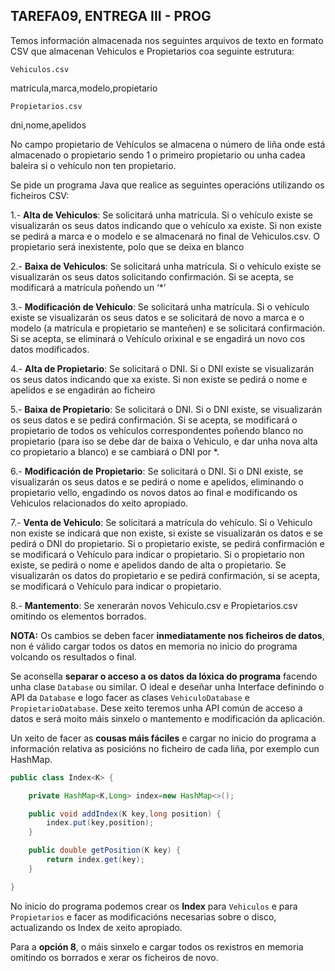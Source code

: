 ## TAREFA09, ENTREGA III - PROG  

Temos información almacenada nos seguintes arquivos de texto en formato CSV que almacenan Vehiculos e Propietarios coa seguinte estrutura:

``Vehiculos.csv``

matricula,marca,modelo,propietario

``Propietarios.csv``

dni,nome,apelidos

No campo propietario de Vehículos se almacena o número de liña onde está almacenado o propietario sendo 1 o primeiro propietario ou unha cadea baleira si o vehículo non ten propietario.

Se pide un programa Java que realice as seguintes operacións utilizando os ficheiros CSV:

1.- **Alta de Vehiculos**: Se solicitará unha matrícula. Si o vehículo existe se visualizarán os seus datos indicando que o vehículo xa existe. Si non existe se pedirá a marca e o modelo e se almacenará no final de Vehiculos.csv. O propietario será inexistente, polo que se deixa en blanco

2.- **Baixa de Vehiculos**: Se solicitará unha matrícula. Si o vehículo existe se visualizarán os seus datos solicitando confirmación. Si se acepta, se modificará a matrícula poñendo un ‘*’

3.- **Modificación de Vehiculo**: Se solicitará unha matrícula. Si o vehículo existe se visualizarán os seus datos e se solicitará de novo a marca e o modelo (a matrícula e propietario se manteñen) e se solicitará confirmación. Si se acepta, se eliminará o Vehículo orixinal e se engadirá un novo cos datos modificados.

4.- **Alta de Propietario**: Se solicitará o DNI. Si o DNI existe se visualizarán os seus datos indicando que xa existe. Si non existe se pedirá o nome e apelidos e se engadirán ao ficheiro

5.- **Baixa de Propietario**: Se solicitará o DNI. Si o DNI existe, se visualizarán os seus datos e se pedirá confirmación. Si se acepta, se modificará o propietario de todos os vehículos correspondentes poñendo blanco no propietario (para iso se debe dar de baixa o Vehiculo, e dar unha nova alta co propietario a blanco) e se cambiará o DNI por *.

6.- **Modificación de Propietario**: Se solicitará o DNI. Si o DNI existe, se visualizarán os seus datos e se pedirá o nome e apelidos, eliminando o propietario vello, engadindo os novos datos ao final e modificando os Vehiculos relacionados do xeito apropiado.

7.- **Venta de Vehiculo**: Se solicitará a matrícula do vehículo. Si o Vehiculo non existe se indicará que non existe, si existe se visualizarán os datos e se pedirá o DNI do propietario. Si o propietario existe, se pedirá confirmación e se modificará o Vehículo para indicar o propietario. Si o propietario non existe, se pedirá o nome e apelidos dando de alta o propietario. Se visualizarán os datos do propietario e se pedirá confirmación, si se acepta, se modificará o Vehículo para indicar o propietario.

8.- **Mantemento**: Se xenerarán novos Vehiculo.csv e Propietarios.csv omitindo os elementos borrados.

**NOTA:** Os cambios se deben facer **inmediatamente nos ficheiros de datos**, non é válido cargar todos os datos en memoria no inicio do programa volcando os resultados o final.

Se aconsella **separar o acceso a os datos da lóxica do programa** facendo unha clase ``Database`` ou similar. O ideal e deseñar unha Interface definindo o API da ``Database`` e logo facer as clases ``VehiculoDatabase`` e ``PropietarioDatabase``. Dese xeito teremos unha API común de acceso a datos e será moito máis sinxelo o mantemento e modificación da aplicación.

Un xeito de facer as **cousas máis fáciles** e cargar no inicio do programa a información relativa as posicións no ficheiro de cada liña, por exemplo cun HashMap.
```java
public class Index<K> {

    private HashMap<K,Long> index=new HashMap<>();

    public void addIndex(K key,long position) {
        index.put(key,position);
    }

    public double getPosition(K key) {
        return index.get(key);
    }

}
```
No inicio do programa podemos crear os **Index** para ``Vehiculos`` e para ``Propietarios`` e facer as modificacións necesarias sobre o disco, actualizando os Index de xeito apropiado.

Para a **opción 8**, o máis sinxelo e cargar todos os rexistros en memoria omitindo os borrados e xerar os ficheiros de novo.